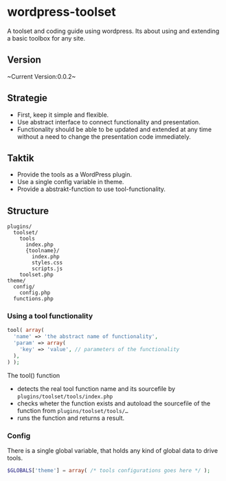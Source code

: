 wordpress-toolset
===============

A toolset and coding guide using wordpress.
Its about using and extending a basic toolbox for any site.

Version
---------------
~Current Version:0.0.2~

Strategie
---------------
- First, keep it simple and flexible.
- Use abstract interface to connect functionality and presentation.
- Functionality should be able to be updated and extended at any time without a need to change the presentation code immediately.

Taktik
---------------
- Provide the tools as a WordPress plugin.
- Use a single config variable in theme.
- Provide a abstrakt-function to use tool-functionality.

Structure
---------------

    plugins/
      toolset/
        tools
          index.php
          {toolname}/
            index.php
            styles.css
            scripts.js
        toolset.php
    theme/
      config/
        config.php
      functions.php
    
### Using a tool functionality

````php
tool( array(
  'name' => 'the abstract name of functionality',
  'param' => array(
    'key' => 'value', // parameters of the functionality
  ),
) );
````
The tool() function
  - detects the real tool function name and its sourcefile by <code>plugins/toolset/tools/index.php</code> 
  - checks wheter the function exists and autoload the sourcefile of the function from <code>plugins/toolset/tools/…</code> 
  - runs the function and returns a result.

### Config

There is a single global variable, that holds any kind of global data to drive tools.
````php
$GLOBALS['theme'] = array( /* tools configurations goes here */ );
````
